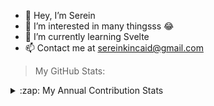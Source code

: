 - 👋 Hey, I’m Serein
- 👀 I’m interested in many thingsss 😂
- 🌱 I’m currently learning Svelte 
- 📫 Contact me at sereinkincaid@gmail.com

> My GitHub Stats:

<p>
  <details><summary>:zap: My Annual Contribution Stats</summary>
<!-- </a><a href="https://github.com/supserrr">
<img align="center" src="https://github-readme-stats.vercel.app/api?username=supserrr&show_icons=true&theme=radical&line_height=27" alt="Serein's github stats"/> -->

</a><a href="https://github.com/tracy8">
<img align="center" src="https://github-readme-stats.vercel.app/api?username=supserrr&show_icons=true&theme=radical&line_height=27" alt="Serein's github stats"/>
</a>

 </details>
 </p>
